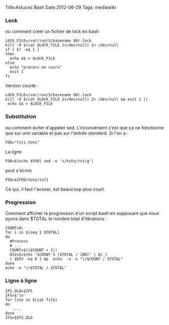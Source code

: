 Title:Astuces Bash
Date:2012-06-29
Tags:  mediawiki

### Lock

ou comment créer un fichier de lock en bash

    LOCK_FILE=/var/run/$(basename $0).lock
    kill -0 $(cat $LOCK_FILE 2>/dev/null) 2> /dev/null
    if [ $? -eq 1 ]
    then
      echo $$ > $LOCK_FILE
    else 
      echo "process en cours"
      exit 1
    fi

Version courte :

`LOCK_FILE=/var/run/$(basename $0).lock`\
`kill -0 $(cat $LOCK_FILE 2>/dev/null) 2> /dev/null && exit 1 || echo $$ > $LOCK_FILE`

### Substitution

ou comment éviter d'appeler sed. L'inconvénient c'est que ça ne
fonctionne que sur une variable et pas sur l'entrée standard. Si l'on a
:

`FOO="titi.toto"`

La ligne

`FOO=$(echo $FOO| sed -e 's/toto/txt/g')`

peut s'écrire

`FOO=${FOO/toto/txt}`

Ce qui, il faut l'avouer, est beaucoup plus court.

### Progression

Comment afficher la progression d'un script bash en supposant que nous
ayons dans \$TOTAL le nombre total d'itérations :

    COUNT=0;
    for i in $(seq 1 $TOTAL)
    do
      #Process
      # ...
      COUNT=$(($COUNT + 1))
      DIV=$(echo "$COUNT % ($TOTAL / 100)" | bc )
      [ $DIV -eq 0 ] &&  echo  -e -n "\r$COUNT / $TOTAL"
    done
    echo -e "\r$TOTAL / $TOTAL"

### Ligne à ligne

    IFS_OLD=$IFS
    IFS=$'\n'
    for line in $(cat file)  
    do  
       ....
    done  
    IFS=$IFS_OLD 

